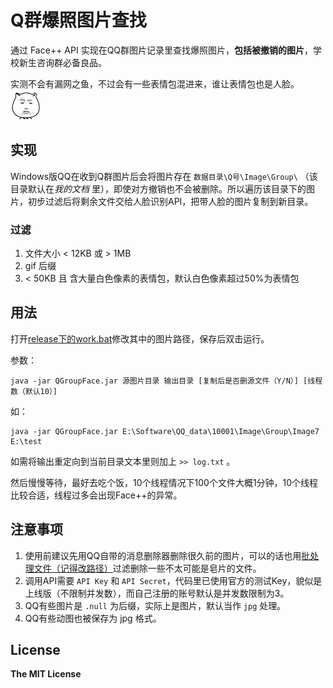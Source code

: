 # Q群爆照图片查找

通过 Face++ API 实现在QQ群图片记录里查找爆照图片，**包括被撤销的图片**，学校新生咨询群必备良品。  

实测不会有漏网之鱼，不过会有一些表情包混进来，谁让表情包也是人脸。![](image/sad.jpg)  

## 实现
Windows版QQ在收到Q群图片后会将图片存在 `数据目录\Q号\Image\Group\` （该目录默认在*我的文档* 里），即使对方撤销也不会被删除。所以遍历该目录下的图片，初步过滤后将剩余文件交给人脸识别API，把带人脸的图片复制到新目录。

### 过滤
1. 文件大小 < 12KB 或 > 1MB
2. gif 后缀
3. < 50KB 且 含大量白色像素的表情包，默认白色像素超过50%为表情包

## 用法
打开[release下的work.bat](release/work.bat)修改其中的图片路径，保存后双击运行。

参数：

	java -jar QGroupFace.jar 源图片目录 输出目录 [复制后是否删源文件（Y/N）] [线程数（默认10）]

如：

	java -jar QGroupFace.jar E:\Software\QQ_data\10001\Image\Group\Image7 E:\test

如需将输出重定向到当前目录文本里则加上 `>> log.txt` 。

然后慢慢等待，最好去吃个饭，10个线程情况下100个文件大概1分钟，10个线程比较合适，线程过多会出现Face++的异常。

## 注意事项
1. 使用前建议先用QQ自带的消息删除器删除很久前的图片，可以的话也用[批处理文件（记得改路径）](release/doFliter.bat)过滤删除一些不太可能是皂片的文件。 
2. 调用API需要 `API Key` 和 `API Secret`，代码里已使用官方的测试Key，貌似是上线版（不限制并发数），而自己注册的账号默认是并发数限制为3。
3. QQ有些图片是 `.null` 为后缀，实际上是图片，默认当作 `jpg` 处理。
4. QQ有些动图也被保存为 jpg 格式。

## License
**The MIT License**